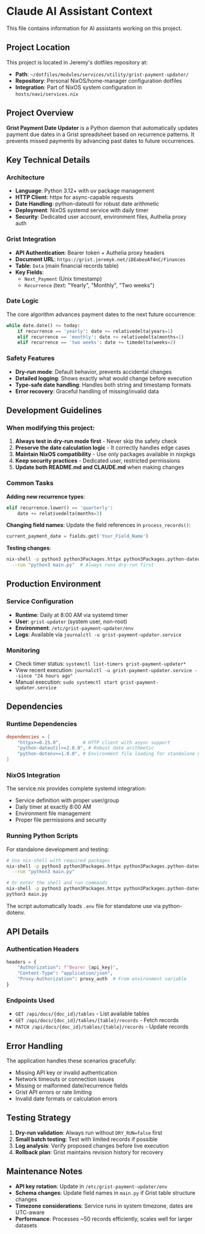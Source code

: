 # Claude AI Assistant Context

This file contains information for AI assistants working on this project.

## Project Location

This project is located in Jeremy's dotfiles repository at:
- **Path**: `~/dotfiles/modules/services/utility/grist-payment-updater/`
- **Repository**: Personal NixOS/home-manager configuration dotfiles
- **Integration**: Part of NixOS system configuration in `hosts/navi/services.nix`

## Project Overview

**Grist Payment Date Updater** is a Python daemon that automatically updates payment due dates in a Grist spreadsheet based on recurrence patterns. It prevents missed payments by advancing past dates to future occurrences.

## Key Technical Details

### Architecture
- **Language**: Python 3.12+ with uv package management
- **HTTP Client**: httpx for async-capable requests
- **Date Handling**: python-dateutil for robust date arithmetic
- **Deployment**: NixOS systemd service with daily timer
- **Security**: Dedicated user account, environment files, Authelia proxy auth

### Grist Integration
- **API Authentication**: Bearer token + Authelia proxy headers
- **Document URL**: `https://grist.jeremyk.net/iDEabeoAf4nC/Finances`
- **Table**: `Data` (main financial records table)
- **Key Fields**:
  - `Next_Payment` (Unix timestamp)
  - `Recurrence` (text: "Yearly", "Monthly", "Two weeks")

### Date Logic
The core algorithm advances payment dates to the next future occurrence:
```python
while date.date() <= today:
    if recurrence == 'yearly': date += relativedelta(years=1)
    elif recurrence == 'monthly': date += relativedelta(months=1)  
    elif recurrence == 'two weeks': date += timedelta(weeks=2)
```

### Safety Features
- **Dry-run mode**: Default behavior, prevents accidental changes
- **Detailed logging**: Shows exactly what would change before execution
- **Type-safe date handling**: Handles both string and timestamp formats
- **Error recovery**: Graceful handling of missing/invalid data

## Development Guidelines

### When modifying this project:

1. **Always test in dry-run mode first** - Never skip the safety check
2. **Preserve the date calculation logic** - It correctly handles edge cases
3. **Maintain NixOS compatibility** - Use only packages available in nixpkgs
4. **Keep security practices** - Dedicated user, restricted permissions
5. **Update both README.md and CLAUDE.md** when making changes

### Common Tasks

**Adding new recurrence types**:
```python
elif recurrence.lower() == 'quarterly':
    date += relativedelta(months=3)
```

**Changing field names**:
Update the field references in `process_records()`:
```python
current_payment_date = fields.get('Your_Field_Name')
```

**Testing changes**:
```bash
nix-shell -p python3 python3Packages.httpx python3Packages.python-dateutil \
  --run "python3 main.py"  # Always runs dry-run first
```

## Production Environment

### Service Configuration
- **Runtime**: Daily at 8:00 AM via systemd timer
- **User**: `grist-updater` (system user, non-root)
- **Environment**: `/etc/grist-payment-updater/env`
- **Logs**: Available via `journalctl -u grist-payment-updater.service`

### Monitoring
- Check timer status: `systemctl list-timers grist-payment-updater*`
- View recent execution: `journalctl -u grist-payment-updater.service --since "24 hours ago"`
- Manual execution: `sudo systemctl start grist-payment-updater.service`

## Dependencies

### Runtime Dependencies
```toml
dependencies = [
    "httpx>=0.25.0",        # HTTP client with async support
    "python-dateutil>=2.8.0", # Robust date arithmetic
    "python-dotenv>=1.0.0", # Environment file loading for standalone use
]
```

### NixOS Integration
The service.nix provides complete systemd integration:
- Service definition with proper user/group
- Daily timer at exactly 8:00 AM
- Environment file management
- Proper file permissions and security

### Running Python Scripts
For standalone development and testing:
```bash
# Use nix-shell with required packages
nix-shell -p python3 python3Packages.httpx python3Packages.python-dateutil python3Packages.python-dotenv \
  --run "python3 main.py"

# Or enter the shell and run commands
nix-shell -p python3 python3Packages.httpx python3Packages.python-dateutil python3Packages.python-dotenv
python3 main.py
```

The script automatically loads `.env` file for standalone use via python-dotenv.

## API Details

### Authentication Headers
```python
headers = {
    "Authorization": f"Bearer {api_key}",
    "Content-Type": "application/json", 
    "Proxy-Authorization": proxy_auth  # From environment variable
}
```

### Endpoints Used
- `GET /api/docs/{doc_id}/tables` - List available tables
- `GET /api/docs/{doc_id}/tables/{table}/records` - Fetch records
- `PATCH /api/docs/{doc_id}/tables/{table}/records` - Update records

## Error Handling

The application handles these scenarios gracefully:
- Missing API key or invalid authentication
- Network timeouts or connection issues  
- Missing or malformed date/recurrence fields
- Grist API errors or rate limiting
- Invalid date formats or calculation errors

## Testing Strategy

1. **Dry-run validation**: Always run without `DRY_RUN=false` first
2. **Small batch testing**: Test with limited records if possible
3. **Log analysis**: Verify proposed changes before live execution
4. **Rollback plan**: Grist maintains revision history for recovery

## Maintenance Notes

- **API key rotation**: Update in `/etc/grist-payment-updater/env`
- **Schema changes**: Update field names in `main.py` if Grist table structure changes
- **Timezone considerations**: Service runs in system timezone, dates are UTC-aware
- **Performance**: Processes ~50 records efficiently, scales well for larger datasets